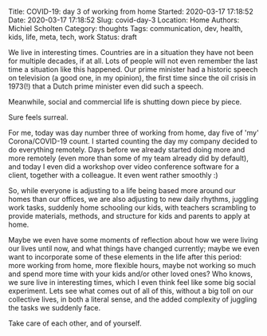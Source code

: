Title: COVID-19: day 3 of working from home
Started: 2020-03-17 17:18:52
Date: 2020-03-17 17:18:52
Slug: covid-day-3
Location: Home
Authors: Michiel Scholten
Category: thoughts
Tags: communication, dev, health, kids, life, meta, tech, work
Status: draft

We live in interesting times. Countries are in a situation they have not been for multiple decades, if at all. Lots of people will not even remember the last time a situation like this happened. Our prime minister had a historic speech on television (a good one, in my opinion), the first time since the oil crisis in 1973(!) that a Dutch prime minister even did such a speech.

Meanwhile, social and commercial life is shutting down piece by piece.

Sure feels surreal.

For me, today was day number three of working from home, day five of 'my' Corona/COVID-19 count. I started counting the day my company decided to do everything remotely. Days before we already started doing more and more remotely (even more than some of my team already did by default), and today I even did a workshop over video conference software for a client, together with a colleague. It even went rather smoothly :)

So, while everyone is adjusting to a life being based more around our homes than our offices, we are also adjusting to new daily rhythms, juggling work tasks, suddenly home schooling our kids, with teachers scrambling to provide materials, methods, and structure for kids and parents to apply at home.

Maybe we even have some moments of reflection about how we were living our lives until now, and what things have changed currently; maybe we even want to incorporate some of these elements in the life after this period: more working from home, more flexible hours, maybe not working so much and spend more time with your kids and/or other loved ones? Who knows, we sure live in interesting times, which I even think feel like some big social experiment. Lets see what comes out of all of this, without a big toll on our collective lives, in both a literal sense, and the added complexity of juggling the tasks we suddenly face.

Take care of each other, and of yourself.

